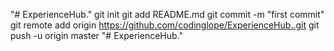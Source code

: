 "# ExperienceHub."  git init git add README.md git commit -m "first commit" git remote add origin https://github.com/codinglope/ExperienceHub..git git push -u origin master
"# ExperienceHub." 
